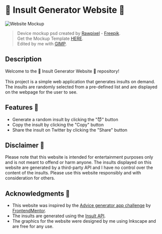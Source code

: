 # 🤬 Insult Generator Website 🤬
![Website Mockup](assets/images/insultGeneratorMockup.png "Website Mockup")

> Device mockup psd created by [Rawpixel](http://rawpixel.com/) - [Freepik](http://www.freepik.com/).
<br/> Get the Mockup Template [HERE](https://www.freepik.com/free-psd/digital-devices-screen-editable_16303836.htm).
<br/> Edited by me with [GIMP](https://www.gimp.org/).

## Description
Welcome to the 🤬 Insult Generator Website 🤬 repository!  <br><br>
This project is a simple web application that generates insults on demand. The insults are randomly selected from a pre-defined list and are displayed on the webpage for the user to see.

## Features 💪
- Generate a random insult by clicking the "😈" button
- Copy the insult by clicking the "Copy" button
- Share the insult on Twitter by clicking the "Share" button

## Disclaimer 📝
Please note that this website is intended for entertainment purposes only and is not meant to offend or harm anyone. The insults displayed on this website are generated by a third-party API and I have no control over the content of the insults. Please use this website responsibly and with consideration for others.

## Acknowledgments 🙏
- This website was inspired by the [Advice generator app challenge](https://www.frontendmentor.io/challenges/advice-app-8pjfvNyIb) by [FrontendMentor](https://www.frontendmentor.io/).
- The insults are generated using the [Insult API](https://insult.mattbas.org/).
- The graphics for the website were designed by me using Inkscape and are free for any use.

